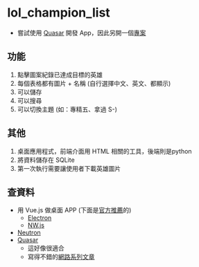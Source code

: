 # lol_champion_list

- 嘗試使用 [Quasar](https://quasar.dev/) 開發 App，因此另開一個[專案](https://github.com/CK642509/lol_champion_list_app)

## 功能
1. 點擊圖案紀錄已達成目標的英雄
2. 每個表格都有圖片 + 名稱 (自行選擇中文、英文、都顯示)
3. 可以儲存
4. 可以搜尋
5. 可以切換主題 (如：專精五、拿過 S-)

## 其他
1. 桌面應用程式，前端介面用 HTML 相關的工具，後端則是python
2. 將資料儲存在 SQLite
3. 第一次執行需要讓使用者下載英雄圖片

## 查資料
- 用 Vue.js 做桌面 APP (下面是[官方推薦](https://vue-community.org/guide/ecosystem/desktop-apps.html)的)
    - [Electron](https://www.electronjs.org/)
    - [NW.js](https://nwjs.io/)
- [Neutron](https://github.com/IanTerzo/Neutron)
- [Quasar](https://quasar.dev/)
    - 這好像很適合
    - 寫得不錯的[網路系列文章](https://ithelp.ithome.com.tw/articles/10241280)


